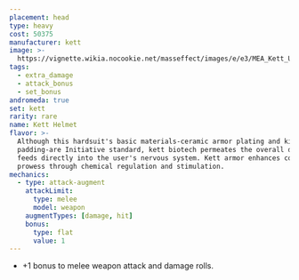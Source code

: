 ```yaml
---
placement: head
type: heavy
cost: 50375
manufacturer: kett
image: >-
  https://vignette.wikia.nocookie.net/masseffect/images/e/e3/MEA_Kett_Unity_Helmet.png/revision/latest/scale-to-width-down/350?cb=20180510050440
tags:
  - extra_damage
  - attack_bonus
  - set_bonus
andromeda: true
set: kett
rarity: rare
name: Kett Helmet
flavor: >-
  Although this hardsuit's basic materials-ceramic armor plating and kinetic
  padding-are Initiative standard, kett biotech permeates the overall design and
  feeds directly into the user's nervous system. Kett armor enhances combat
  prowess through chemical regulation and stimulation.
mechanics:
  - type: attack-augment
    attackLimit:
      type: melee
      model: weapon
    augmentTypes: [damage, hit]
    bonus:
      type: flat
      value: 1
---
```

- +1 bonus to melee weapon attack and damage rolls.
